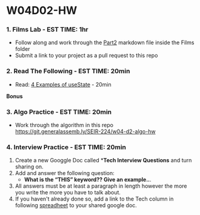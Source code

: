 # W04D02-HW

### 1. Films Lab - EST TIME: 1hr
 - Follow along and work through the [Part2](./Films/Part2.md) markdown file inside the Films folder
 - Submit a link to your project as a pull request to this repo

### 2. Read The Following - EST TIME: 20min

 - Read: [4 Examples of useState](https://daveceddia.com/usestate-hook-examples/) - 20min

 **Bonus**
 

### 3. Algo Practice - EST TIME: 20min

- Work through the algorithm in this repo https://git.generalassemb.ly/SEIR-224/w04-d2-algo-hw

### 4.  Interview Practice - EST TIME: 20min

1.  Create a new Googgle Doc called ***Tech Interview Questions** and turn sharing on.
2. Add and answer the following question: 
   - **What is the “THIS” keyword?? Give an example..**.
3. All answers must be at least a paragraph in length however the more you write the more you have to talk about.
4. If you haven't already done so, add a link to the Tech column in following [spreadheet](https://docs.google.com/spreadsheets/d/1S9-poFULhpext3xjNmuU1g-raZGKkFrODEACrIRFLi0/edit#gid=0) to your shared google doc.
